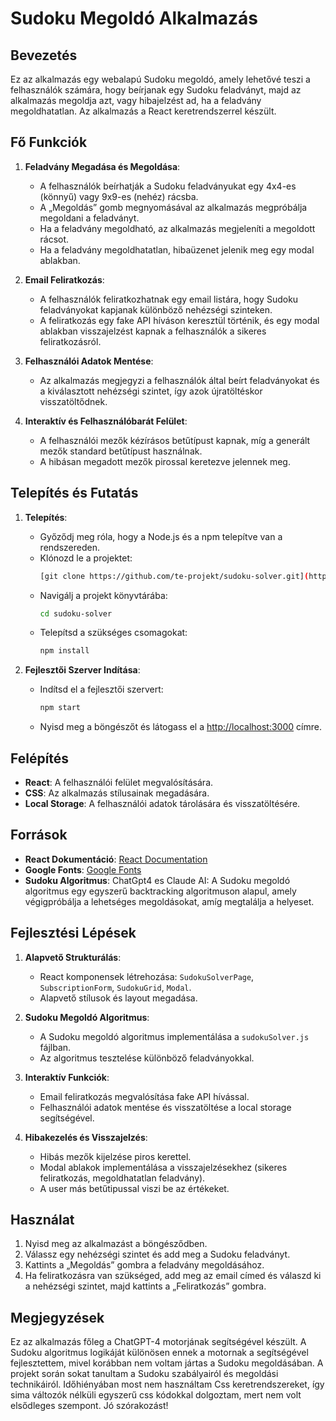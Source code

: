 # Sudoku Megoldó Alkalmazás

## Bevezetés

Ez az alkalmazás egy webalapú Sudoku megoldó, amely lehetővé teszi a felhasználók számára, hogy beírjanak egy Sudoku feladványt, majd az alkalmazás megoldja azt, vagy hibajelzést ad, ha a feladvány megoldhatatlan. Az alkalmazás a React keretrendszerrel készült.

## Fő Funkciók

1. **Feladvány Megadása és Megoldása**:
    - A felhasználók beírhatják a Sudoku feladványukat egy 4x4-es (könnyű) vagy 9x9-es (nehéz) rácsba.
    - A „Megoldás” gomb megnyomásával az alkalmazás megpróbálja megoldani a feladványt.
    - Ha a feladvány megoldható, az alkalmazás megjeleníti a megoldott rácsot.
    - Ha a feladvány megoldhatatlan, hibaüzenet jelenik meg egy modal ablakban.

2. **Email Feliratkozás**:
    - A felhasználók feliratkozhatnak egy email listára, hogy Sudoku feladványokat kapjanak különböző nehézségi szinteken.
    - A feliratkozás egy fake API híváson keresztül történik, és egy modal ablakban visszajelzést kapnak a felhasználók a sikeres feliratkozásról.

3. **Felhasználói Adatok Mentése**:
    - Az alkalmazás megjegyzi a felhasználók által beírt feladványokat és a kiválasztott nehézségi szintet, így azok újratöltéskor visszatöltődnek.

4. **Interaktív és Felhasználóbarát Felület**:
    - A felhasználói mezők kézírásos betűtípust kapnak, míg a generált mezők standard betűtípust használnak.
    - A hibásan megadott mezők pirossal keretezve jelennek meg.

## Telepítés és Futatás

1. **Telepítés**:
    - Győződj meg róla, hogy a Node.js és a npm telepítve van a rendszereden.
    - Klónozd le a projektet:
      ```bash
      [git clone https://github.com/te-projekt/sudoku-solver.git](https://github.com/sziszi86/sudoko1.git)
      ```
    - Navigálj a projekt könyvtárába:
      ```bash
      cd sudoku-solver
      ```
    - Telepítsd a szükséges csomagokat:
      ```bash
      npm install
      ```

2. **Fejlesztői Szerver Indítása**:
    - Indítsd el a fejlesztői szervert:
      ```bash
      npm start
      ```
    - Nyisd meg a böngészőt és látogass el a [http://localhost:3000](http://localhost:3000) címre.

## Felépítés

- **React**: A felhasználói felület megvalósítására.
- **CSS**: Az alkalmazás stílusainak megadására.
- **Local Storage**: A felhasználói adatok tárolására és visszatöltésére.

## Források

- **React Dokumentáció**: [React Documentation](https://reactjs.org/docs/getting-started.html)
- **Google Fonts**: [Google Fonts](https://fonts.google.com/)
- **Sudoku Algoritmus**: ChatGpt4 es Claude AI: A Sudoku megoldó algoritmus egy egyszerű backtracking algoritmuson alapul, amely végigpróbálja a lehetséges megoldásokat, amíg megtalálja a helyeset.

## Fejlesztési Lépések

1. **Alapvető Strukturálás**:
    - React komponensek létrehozása: `SudokuSolverPage`, `SubscriptionForm`, `SudokuGrid`, `Modal`.
    - Alapvető stílusok és layout megadása.

2. **Sudoku Megoldó Algoritmus**:
    - A Sudoku megoldó algoritmus implementálása a `sudokuSolver.js` fájlban.
    - Az algoritmus tesztelése különböző feladványokkal.

3. **Interaktív Funkciók**:
    - Email feliratkozás megvalósítása fake API hívással.
    - Felhasználói adatok mentése és visszatöltése a local storage segítségével.

4. **Hibakezelés és Visszajelzés**:
    - Hibás mezők kijelzése piros kerettel.
    - Modal ablakok implementálása a visszajelzésekhez (sikeres feliratkozás, megoldhatatlan feladvány).
    - A user más betűtipussal viszi be az értékeket.

## Használat

1. Nyisd meg az alkalmazást a böngésződben.
2. Válassz egy nehézségi szintet és add meg a Sudoku feladványt.
3. Kattints a „Megoldás” gombra a feladvány megoldásához.
4. Ha feliratkozásra van szükséged, add meg az email címed és válaszd ki a nehézségi szintet, majd kattints a „Feliratkozás” gombra.

## Megjegyzések

Ez az alkalmazás főleg a ChatGPT-4 motorjának segítségével készült. A Sudoku algoritmus logikáját különösen ennek a motornak a segítségével fejlesztettem, mivel korábban nem voltam jártas a Sudoku megoldásában. A projekt során sokat tanultam a Sudoku szabályairól és megoldási technikáiról.
Időhiényában most nem használtam Css keretrendszereket, így sima változók nélküli egyszerű css kódokkal dolgoztam, mert nem volt elsődleges szempont.
 Jó szórakozást!
